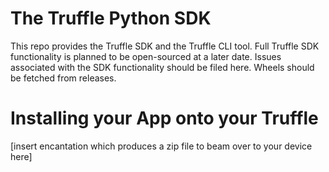 # The Truffle Python SDK 

This repo provides the Truffle SDK and the Truffle CLI tool. Full Truffle SDK functionality is planned to be open-sourced at a later date.
Issues associated with the SDK functionality should be filed here. Wheels should be fetched from releases.

# Installing your App onto your Truffle

[insert encantation which produces a zip file to beam over to your
device here]
